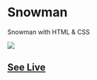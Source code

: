 # Snowman

Snowman with HTML & CSS

![](https://assets.codepen.io/5224857/internal/screenshots/pens/wvzxXgP.default.png?fit=cover&format=auto&ha=false&height=540&quality=75&v=2&version=1610183164&width=960)

## [See Live](https://codepen.io/hicoders/pen/wvzxXgP)
